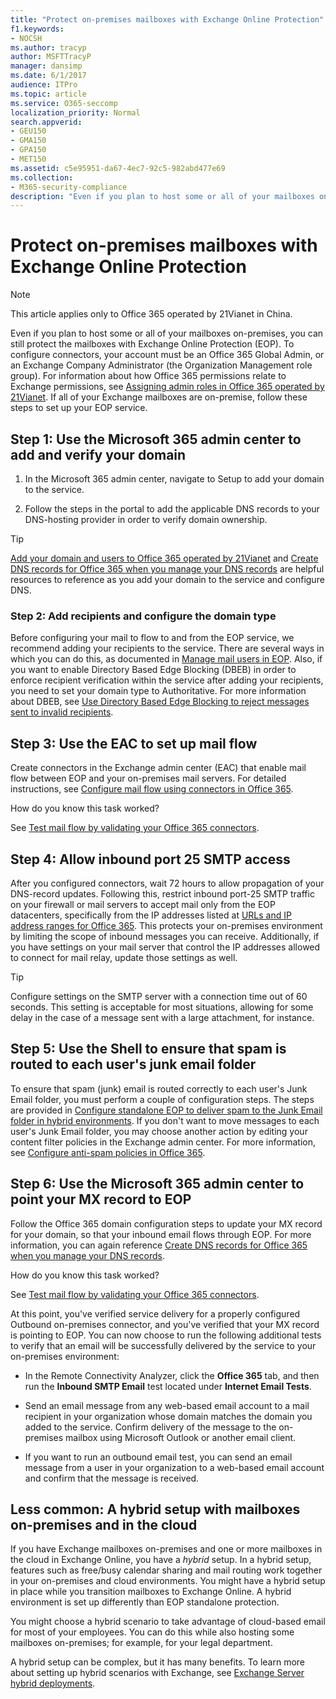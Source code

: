 ```yaml
---
title: "Protect on-premises mailboxes with Exchange Online Protection"
f1.keywords:
- NOCSH
ms.author: tracyp
author: MSFTTracyP
manager: dansimp
ms.date: 6/1/2017
audience: ITPro
ms.topic: article
ms.service: O365-seccomp
localization_priority: Normal
search.appverid:
- GEU150
- GMA150
- GPA150
- MET150
ms.assetid: c5e95951-da67-4ec7-92c5-982abd477e69
ms.collection:
- M365-security-compliance
description: "Even if you plan to host some or all of your mailboxes on-premises, you can still protect the mailboxes with Exchange Online Protection (EOP). To configure connectors, your account must be an Office 365 Global Admin, or an Exchange Company Administrator (the Organization Management role group). For information about how Office 365 permissions relate to Exchange permissions, see Assigning admin roles in Office 365 operated by 21Vianet. If all of your Exchange mailboxes are on-premise, follow these steps to set up your EOP service."
---
```


# Protect on-premises mailboxes with Exchange Online Protection

> [!NOTE]
> This article applies only to Office 365 operated by 21Vianet in China.

Even if you plan to host some or all of your mailboxes on-premises, you can still protect the mailboxes with Exchange Online Protection (EOP). To configure connectors, your account must be an Office 365 Global Admin, or an Exchange Company Administrator (the Organization Management role group). For information about how Office 365 permissions relate to Exchange permissions, see [Assigning admin roles in Office 365 operated by 21Vianet](https://docs.microsoft.com/office365/admin/add-users/assign-admin-roles?&view=o365-21vianet). If all of your Exchange mailboxes are on-premise, follow these steps to set up your EOP service.

## Step 1: Use the Microsoft 365 admin center to add and verify your domain

1. In the Microsoft 365 admin center, navigate to Setup to add your domain to the service.

2. Follow the steps in the portal to add the applicable DNS records to your DNS-hosting provider in order to verify domain ownership.

> [!TIP]
> [Add your domain and users to Office 365 operated by 21Vianet](https://docs.microsoft.com/office365/admin/setup/add-domain?&view=o365-21vianet) and [Create DNS records for Office 365 when you manage your DNS records](https://docs.microsoft.com/office365/admin/services-in-china/create-dns-records-when-you-manage-your-dns-records?&view=o365-21vianet) are helpful resources to reference as you add your domain to the service and configure DNS.

### Step 2: Add recipients and configure the domain type

Before configuring your mail to flow to and from the EOP service, we recommend adding your recipients to the service. There are several ways in which you can do this, as documented in [Manage mail users in EOP](manage-mail-users-in-eop.md). Also, if you want to enable Directory Based Edge Blocking (DBEB) in order to enforce recipient verification within the service after adding your recipients, you need to set your domain type to Authoritative. For more information about DBEB, see [Use Directory Based Edge Blocking to reject messages sent to invalid recipients](https://docs.microsoft.com/exchange/mail-flow-best-practices/use-directory-based-edge-blocking).

## Step 3: Use the EAC to set up mail flow

Create connectors in the Exchange admin center (EAC) that enable mail flow between EOP and your on-premises mail servers. For detailed instructions, see [Configure mail flow using connectors in Office 365](https://docs.microsoft.com/Exchange/mail-flow-best-practices/use-connectors-to-configure-mail-flow/use-connectors-to-configure-mail-flow).

 How do you know this task worked?

 See [Test mail flow by validating your Office 365 connectors](https://docs.microsoft.com/exchange/mail-flow-best-practices/test-mail-flow).

## Step 4: Allow inbound port 25 SMTP access

After you configured connectors, wait 72 hours to allow propagation of your DNS-record updates. Following this, restrict inbound port-25 SMTP traffic on your firewall or mail servers to accept mail only from the EOP datacenters, specifically from the IP addresses listed at [URLs and IP address ranges for Office 365](https://docs.microsoft.com/office365/enterprise/managing-office-365-endpoints). This protects your on-premises environment by limiting the scope of inbound messages you can receive. Additionally, if you have settings on your mail server that control the IP addresses allowed to connect for mail relay, update those settings as well.

> [!TIP]
> Configure settings on the SMTP server with a connection time out of 60 seconds. This setting is acceptable for most situations, allowing for some delay in the case of a message sent with a large attachment, for instance.

## Step 5: Use the Shell to ensure that spam is routed to each user's junk email folder

To ensure that spam (junk) email is routed correctly to each user's Junk Email folder, you must perform a couple of configuration steps. The steps are provided in [Configure standalone EOP to deliver spam to the Junk Email folder in hybrid environments](ensure-that-spam-is-routed-to-each-user-s-junk-email-folder.md). If you don't want to move messages to each user's Junk Email folder, you may choose another action by editing your content filter policies in the Exchange admin center. For more information, see [Configure anti-spam policies in Office 365](configure-your-spam-filter-policies.md).

## Step 6: Use the Microsoft 365 admin center to point your MX record to EOP

Follow the Office 365 domain configuration steps to update your MX record for your domain, so that your inbound email flows through EOP. For more information, you can again reference [Create DNS records for Office 365 when you manage your DNS records](https://docs.microsoft.com/office365/admin/get-help-with-domains/create-dns-records-at-any-dns-hosting-provider).

How do you know this task worked?

 See [Test mail flow by validating your Office 365 connectors](https://docs.microsoft.com/exchange/mail-flow-best-practices/test-mail-flow).

At this point, you've verified service delivery for a properly configured Outbound on-premises connector, and you've verified that your MX record is pointing to EOP. You can now choose to run the following additional tests to verify that an email will be successfully delivered by the service to your on-premises environment:

- In the Remote Connectivity Analyzer, click the **Office 365** tab, and then run the **Inbound SMTP Email** test located under **Internet Email Tests**.

- Send an email message from any web-based email account to a mail recipient in your organization whose domain matches the domain you added to the service. Confirm delivery of the message to the on-premises mailbox using Microsoft Outlook or another email client.

- If you want to run an outbound email test, you can send an email message from a user in your organization to a web-based email account and confirm that the message is received.

## Less common: A hybrid setup with mailboxes on-premises and in the cloud

If you have Exchange mailboxes on-premises and one or more mailboxes in the cloud in Exchange Online, you have a *hybrid* setup. In a hybrid setup, features such as free/busy calendar sharing and mail routing work together in your on-premises and cloud environments. You might have a hybrid setup in place while you transition mailboxes to Exchange Online. A hybrid environment is set up differently than EOP standalone protection.

You might choose a hybrid scenario to take advantage of cloud-based email for most of your employees. You can do this while also hosting some mailboxes on-premises; for example, for your legal department.

A hybrid setup can be complex, but it has many benefits. To learn more about setting up hybrid scenarios with Exchange, see [Exchange Server hybrid deployments](https://docs.microsoft.com/Exchange/exchange-hybrid).
